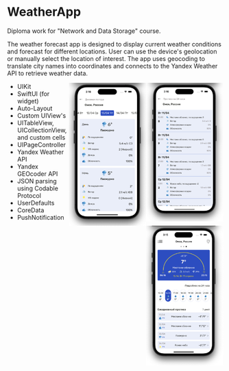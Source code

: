 # WeatherApp

Diploma work for "Network and Data Storage" course. 

The weather forecast app is designed to display current weather conditions and forecast for different locations. User can use the device's geolocation or manually select the location of interest. The app uses geocoding to translate city names into coordinates and connects to the Yandex Weather API to retrieve weather data.
<div align="center">
  <img src="./example3.png" align="right" width="180">
  <img src="./example2.png" align="right" width="180">
  <img src="./example.png" align="right" width="180">
  <p align="left">  </p> </div>
  
  
  
  
  - UIKit
  - SwiftUI (for widget)
  - Auto-Layout
  - Custom UIView's
  - UITableView, UICollectionView, and custom cells
  - UIPageController
  - Yandex Weather API
  - Yandex GEOcoder API
  - JSON parsing using Codable Protocol
  - UserDefaults
  - CoreData
  - PushNotification
  
  
